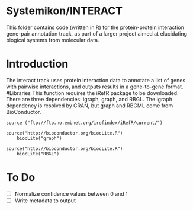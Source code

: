 # Systemikon/INTERACT
This folder contains code (written in R) for the protein-protein interaction gene-pair annotation track, as part of a larger project aimed at elucidating biogical systems from molecular data. 
# Introduction
The interact track uses protein interaction data to annotate a list of genes with pairwise interactions, and outputs results in a gene-to-gene format.
#Libraries
This function requires the iRefR package to be downloaded. There are three dependencies: igraph, graph, and RBGL. The igraph dependency is resolved by CRAN, but graph and RBGML come from BioConductor. 


```
source ("ftp://ftp.no.embnet.org/irefindex/iRefR/current/")

source("http://bioconductor.org/biocLite.R")
	biocLite("graph")

source("http://bioconductor.org/biocLite.R")
	biocLite("RBGL")
```
# To Do
- [ ] Normalize confidence values between 0 and 1
- [ ] Write metadata to output